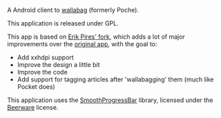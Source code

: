 A Android client to [wallabag](http://wallabag.org) (formerly Poche).

This application is released under GPL.


This app is based on [Erik Pires' fork][0], which adds a lot of major improvements over the [original app][1], with the goal to:

- Add xxhdpi support
- Improve the design a little bit
- Improve the code
- Add support for tagging articles after 'wallabagging' them (much like Pocket does)


This application uses the [SmoothProgressBar][2] library, licensed under the [Beerware][3] license.

[0]: https://github.com/erickpires/wallabag-android
[1]: https://github.com/wallabag/android-app
[2]: https://github.com/castorflex/SmoothProgressBar
[3]: http://pt.wikipedia.org/wiki/Beerware
